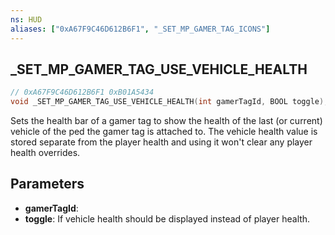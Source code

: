 ```yaml
---
ns: HUD
aliases: ["0xA67F9C46D612B6F1", "_SET_MP_GAMER_TAG_ICONS"]
---
```

## _SET_MP_GAMER_TAG_USE_VEHICLE_HEALTH

```c
// 0xA67F9C46D612B6F1 0xB01A5434
void _SET_MP_GAMER_TAG_USE_VEHICLE_HEALTH(int gamerTagId, BOOL toggle);
```

Sets the health bar of a gamer tag to show the health of the last (or current) vehicle of the ped the gamer tag is attached to.
The vehicle health value is stored separate from the player health and using it won't clear any player health overrides.


## Parameters
* **gamerTagId**: 
* **toggle**: If vehicle health should be displayed instead of player health.

